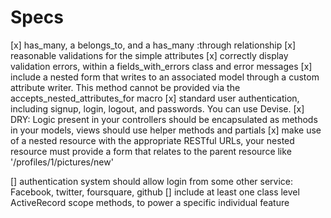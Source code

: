# Specs

[x] has_many, a belongs_to, and a has_many :through relationship
[x] reasonable validations for the simple attributes
[x] correctly display validation errors, within a fields_with_errors class and error messages 
[x] include a nested form that writes to an associated model through a custom attribute writer. This method cannot be provided via the accepts_nested_attributes_for macro
[x] standard user authentication, including signup, login, logout, and passwords. You can use Devise.
[x] DRY: Logic present in your controllers should be encapsulated as methods in your models, views should use helper methods and partials
[x] make use of a nested resource with the appropriate RESTful URLs, your nested resource must provide a form that relates to the parent resource like '/profiles/1/pictures/new'

[] authentication system should allow login from some other service: Facebook, twitter, foursquare, github
[] include at least one class level ActiveRecord scope methods, to power a specific individual feature

